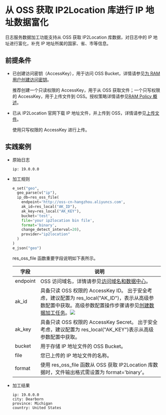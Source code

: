 # 从 OSS 获取 IP2Location 库进行 IP 地址数据富化

日志服务数据加工功能支持从 OSS 获取 IP2Location 库数据，对日志中的 IP 地址进行富化，补充 IP 地址所属的国家、省、市等信息。

## 前提条件

- 已创建访问密钥（AccessKey），用于访问 OSS Bucket，详情请参见[为 RAM 用户创建访问密钥](https://help.aliyun.com/document_detail/116401.htm?spm=a2c4g.11186623.2.5.4c87415aMxKjv2#task-188766)。

  推荐创建一个只读权限的 AccessKey，用于从 OSS 获取文件；一个只写权限的 AccessKey，用于上传文件到 OSS。授权策略详情请参见[RAM Policy 概述](https://help.aliyun.com/document_detail/100680.htm?spm=a2c4g.11186623.2.6.4c87415aMxKjv2#concept-y5r-5rm-2gb)。

- 已从 IP2Location 官网下载 IP 地址文件，并上传到 OSS，详情请参见[上传文件](https://help.aliyun.com/document_detail/31886.htm?spm=a2c4g.11186623.2.7.4c87415aMxKjv2#concept-zx1-4p4-tdb)。

  使用只写权限的 AccessKey 进行上传。

## 实践案例

- 原始日志

  ```
  ip: 19.0.0.0
  ```

- 加工规则

  ```python
  e_set("geo",
    geo_parse(v("ip"),
    ip_db=res_oss_file(
      endpoint='http://oss-cn-hangzhou.aliyuncs.com',
      ak_id=res_local("AK_ID"),
      ak_key=res_local("AK_KEY"),
      bucket='test',
      file='your ip2location bin file',
      format='binary',
      change_detect_interval=20),
      provider="ip2location"
    )
  )
  e_json("geo")
  ```

  res_oss_file 函数重要字段说明如下表所示。

  | 字段     | 说明                                                                                                                                                                                                                                                                                                                  |
  | -------- | --------------------------------------------------------------------------------------------------------------------------------------------------------------------------------------------------------------------------------------------------------------------------------------------------------------------- |
  | endpoint | OSS 访问域名，详情请参见[访问域名和数据中心](https://help.aliyun.com/document_detail/31837.htm?spm=a2c4g.11186623.2.11.4996415aKwzQM9#concept-zt4-cvy-5db)。                                                                                                                                                          |
  | ak_id    | 具备只读 OSS 权限的 AccessKey ID。 出于安全考虑，建议配置为 res_local("AK_ID")，表示从高级参数配置中获取。高级参数配置操作步骤请参见[创建数据加工任务](https://help.aliyun.com/document_detail/125615.htm?spm=a2c4g.11186623.2.12.4996415aKwzQM9#task-1181217)。![](/img/dataprocessdemo/IP地址相关/高级参数配置.png) |
  | ak_key   | 具备只读 OSS 权限的 AccessKey Secret。 出于安全考虑，建议配置为 res_local("AK_KEY")表示从高级参数配置中获取。                                                                                                                                                                                                         |
  | bucket   | 用于存储 IP 地址文件的 OSS Bucket。                                                                                                                                                                                                                                                                                   |
  | file     | 您已上传的 IP 地址文件的名称。                                                                                                                                                                                                                                                                                        |
  | format   | 使用 res_oss_file 函数从 OSS 获取 IP2Location 库数据时，文件输出格式需设置为 format='binary'。                                                                                                                                                                                                                        |

- 加工结果

  ```
  ip: 19.0.0.0
  city: Dearborn
  province: Michigan
  country: United States
  ```
